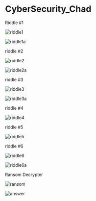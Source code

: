 # CyberSecurity_Chad

Riddle #1

![riddle1](image/ceasar_cypher.png)


![riddle1a](image/answer1.png)

riddle #2


![riddle2](image/riddle2.png)


![riddle2a](image/answer2.png)


riddle #3

![riddle3](image\riddle3a.png)



![riddle3a](image/riddle3.png)


riddle #4

![riddle4](image/Riddle4.png)


riddle #5

![riddle5](image/riddle5.png)


riddle #6

![riddle6](image/riddle6.png)



![riddle6a](image/riddle6a.png)

Ransom Decrypter

![ransom](image/6keys.png)

![answer](image\riddle7.png)














